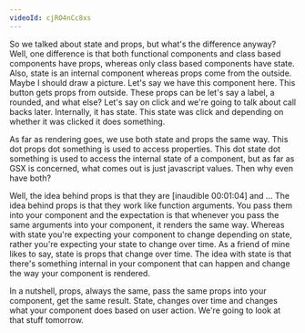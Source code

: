 ```yaml
---
videoId: cjRO4nCc8xs
---
```


So we talked about state and props, but what's the difference anyway? Well, one difference is that both functional components and class based components have props, whereas only class based components have state. Also, state is an internal component whereas props come from the outside. Maybe I should draw a picture. Let's say we have this component here. This button gets props from outside. These props can be let's say a label, a rounded, and what else? Let's say on click and we're going to talk about call backs later. Internally, it has state. This state was click and depending on whether it was clicked it does something.

As far as rendering goes, we use both state and props the same way. This dot props dot something is used to access properties. This dot state dot something is used to access the internal state of a component, but as far as GSX is concerned, what comes out is just javascript values. Then why even have both?

Well, the idea behind props is that they are [inaudible 00:01:04] and ... The idea behind props is that they work like function arguments. You pass them into your component and the expectation is that whenever you pass the same arguments into your component, it renders the same way. Whereas with state you're expecting your component to change depending on state, rather you're expecting your state to change over time. As a friend of mine likes to say, state is props that change over time. The idea with state is that there's something internal in your component that can happen and change the way your component is rendered.

In a nutshell, props, always the same, pass the same props into your component, get the same result. State, changes over time and changes what your component does based on user action. We're going to look at that stuff tomorrow.

